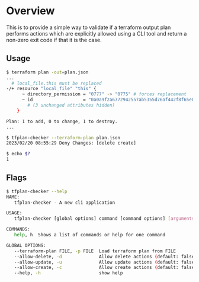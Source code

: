 # Overview

This is to provide a simple way to validate if a terraform output plan performs actions which are explicitly allowed
using a CLI tool and return a non-zero exit code if that it is the case.

## Usage

```bash
$ terraform plan -out=plan.json
...
  # local_file.this must be replaced
-/+ resource "local_file" "this" {
      ~ directory_permission = "0777" -> "0775" # forces replacement
      ~ id                   = "0a0a9f2a6772942557ab5355d76af442f8f65e01" -> (known after apply)
        # (3 unchanged attributes hidden)
    }

Plan: 1 to add, 0 to change, 1 to destroy.
...

$ tfplan-checker --terraform-plan plan.json
2023/02/20 08:55:29 Deny Changes: [delete create]

$ echo $?
1

```

## Flags

```bash
$ tfplan-checker --help
NAME:
   tfplan-checker - A new cli application

USAGE:
   tfplan-checker [global options] command [command options] [arguments...]

COMMANDS:
   help, h  Shows a list of commands or help for one command

GLOBAL OPTIONS:
   --terraform-plan FILE, -p FILE  Load terraform plan from FILE
   --allow-delete, -d              Allow delete actions (default: false)
   --allow-update, -u              Allow update actions (default: false)
   --allow-create, -c              Allow create actions (default: false)
   --help, -h                      show help
```

